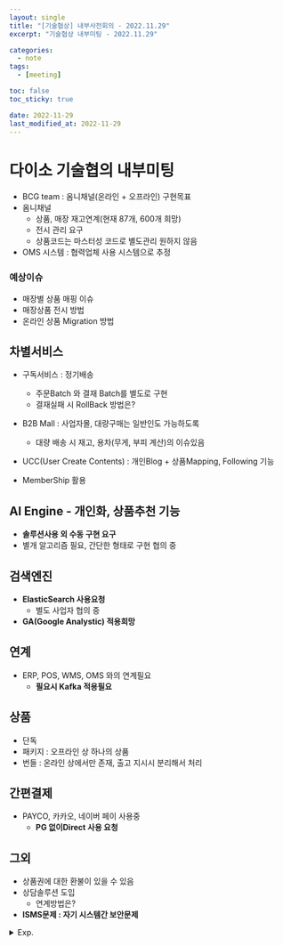 ```yaml
---
layout: single
title: "[기술협상] 내부사전회의 - 2022.11.29"
excerpt: "기술협상 내부미팅 - 2022.11.29"

categories:
  - note
tags:
  - [meeting]

toc: false
toc_sticky: true

date: 2022-11-29
last_modified_at: 2022-11-29
---
```

# 다이소 기술협의 내부미팅

- BCG team : 옴니채널(온라인 + 오프라인) 구현목표
- 옴니채널
  - 상품, 매장 재고연계(현재 87개, 600개 희망)
  - 전시 관리 요구
  - 상품코드는 마스터성 코드로 별도관리 원하지 않음 
- OMS 시스템 : 협력업체 사용 시스템으로 추정

### 예상이슈
- 매장별 상품 매핑 이슈
- 매장상품 전시 방법
- 온라인 상품 Migration 방법


## 차별서비스

- 구독서비스 : 정기배송
  - 주문Batch 와 결재 Batch를 별도로 구현
  - 결재실패 시 RollBack 방법은?

- B2B Mall : 사업자몰, 대량구매는 일반인도 가능하도록
  - 대량 배송 시 재고, 용차(무게, 부피 계산)의 이슈있음

- UCC(User Create Contents)  : 개인Blog + 상품Mapping, Following 기능
- MemberShip 활용

## AI Engine - 개인화, 상품추천 기능
- **솔루션사용 외 수동 구현 요구**
- 별개 알고리즘 필요, 간단한 형태로 구현 협의 중

## 검색엔진
- **ElasticSearch 사용요청**
  - 별도 사업자 협의 중
- **GA(Google Analystic) 적용희망**

## 연계
- ERP, POS, WMS, OMS 와의 연계필요
  - **필요시 Kafka 적용필요**

## 상품
- 단독
- 패키지 : 오프라인 상 하나의 상품
- 번들 : 온라인 상에서만 존재, 출고 지시시 분리해서 처리

## 간편결제
- PAYCO, 카카오, 네이버 페이 사용중
  - **PG 없이Direct 사용 요청**

## 그외
- 상품권에 대한 환불이 있을 수 있음
- 상담솔루션 도입
  - 연계방법은?
- **ISMS문제 : 자기 시스템간 보안문제**

<details>
  <summary>Exp.</summary>  
  <pre>

### 참조
 * [Elastic 가이드 북]( https://esbook.kimjmin.net/ )
 * [AWS EC2 ELK 설치]( https://angryfullstack.tistory.com/entry/AWS-EC2-ELK-Elasticsearch7x-Logstash7x-Kibana7x-%EC%B5%9C%EC%8B%A0%EB%B2%84%EC%A0%84-%EC%84%A4%EC%B9%98 )

  </pre>
</details>